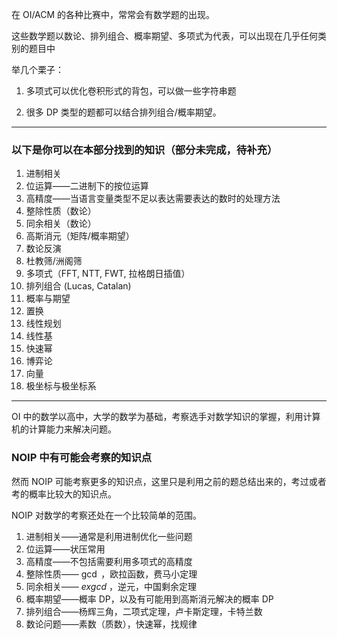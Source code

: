 在 OI/ACM 的各种比赛中，常常会有数学题的出现。

这些数学题以数论、排列组合、概率期望、多项式为代表，可以出现在几乎任何类别的题目中

举几个栗子：

1.  多项式可以优化卷积形式的背包，可以做一些字符串题

2.  很多 DP 类型的题都可以结合排列组合/概率期望。

* * *

### 以下是你可以在本部分找到的知识（部分未完成，待补充）

1.  进制相关
2.  位运算——二进制下的按位运算
3.  高精度——当语言变量类型不足以表达需要表达的数时的处理方法
4.  整除性质（数论）
5.  同余相关（数论）
6.  高斯消元（矩阵/概率期望）
7.  数论反演
8.  杜教筛/洲阁筛
9.  多项式（FFT, NTT, FWT, 拉格朗日插值）
10. 排列组合 (Lucas, Catalan)
11. 概率与期望
12. 置换
13. 线性规划
14. 线性基
15. 快速幂
16. 博弈论
17. 向量
18. 极坐标与极坐标系
* * *

OI 中的数学以高中，大学的数学为基础，考察选手对数学知识的掌握，利用计算机的计算能力来解决问题。

### NOIP 中有可能会考察的知识点

然而 NOIP 可能考察更多的知识点，这里只是利用之前的题总结出来的，考过或者考的概率比较大的知识点。

NOIP 对数学的考察还处在一个比较简单的范围。

1.  进制相关——通常是利用进制优化一些问题
2.  位运算——状压常用
3.  高精度——不包括需要利用多项式的高精度
4.  整除性质—— $\gcd$ ，欧拉函数，费马小定理
5.  同余相关—— $exgcd$ ，逆元，中国剩余定理
6.  概率期望——概率 DP，以及有可能用到高斯消元解决的概率 DP
7.  排列组合——杨辉三角，二项式定理，卢卡斯定理，卡特兰数
8.  数论问题——素数（质数），快速幂，找规律
